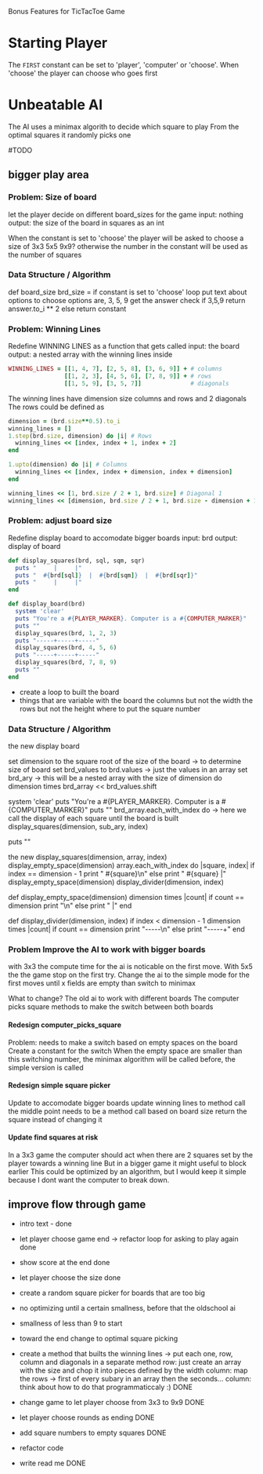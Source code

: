 Bonus Features for TicTacToe Game

# Starting Player
The `FIRST` constant can be set to 'player', 'computer' or 'choose'.
When 'choose' the player can choose who goes first

# Unbeatable AI
The AI uses a minimax algorith to decide which square to play
From the optimal squares it randomly picks one

#TODO
## bigger play area
### Problem: Size of board
let the player decide on different board_sizes for the game
input: nothing
output: the size of the board in squares as an int

When the constant is set to 'choose' 
    the player will be asked to choose a size of
        3x3
        5x5
        9x9?
otherwise the number in the constant will be used as the number of squares

### Data Structure / Algorithm
def board_size
brd_size = if constant is set to 'choose'
            loop
            put text about options to choose
                options are, 3, 5, 9 
            get the answer
            check if 3,5,9
            return answer.to_i ** 2
           else
            return constant


### Problem: Winning Lines
Redefine WINNING LINES as a function that gets called
input: the board
output: a nested array with the winning lines inside

```ruby
WINNING_LINES = [[1, 4, 7], [2, 5, 8], [3, 6, 9]] + # columns
                [[1, 2, 3], [4, 5, 6], [7, 8, 9]] + # rows
                [[1, 5, 9], [3, 5, 7]]              # diagonals
```

The winning lines have dimension size columns and rows and 2 diagonals
The rows could be defined as
```ruby
dimension = (brd.size**0.5).to_i
winning_lines = []
1.step(brd.size, dimension) do |i| # Rows
  winning_lines << [index, index + 1, index + 2]
end

1.upto(dimension) do |i| # Columns
  winning_lines << [index, index + dimension, index + dimension]
end

winning_lines << [1, brd.size / 2 + 1, brd.size] # Diagonal 1
winning_lines << [dimension, brd.size / 2 + 1, brd.size - dimension + 1] # Diagonal 2

```

### Problem: adjust board size
Redefine display board to accomodate bigger boards
input: brd
output: display of board

```ruby
def display_squares(brd, sql, sqm, sqr)
  puts "     |     |"
  puts "  #{brd[sql]}  |  #{brd[sqm]}  |  #{brd[sqr]}"
  puts "     |     |"
end

def display_board(brd)
  system 'clear'
  puts "You're a #{PLAYER_MARKER}. Computer is a #{COMPUTER_MARKER}"
  puts ""
  display_squares(brd, 1, 2, 3)
  puts "-----+-----+-----"
  display_squares(brd, 4, 5, 6)
  puts "-----+-----+-----"
  display_squares(brd, 7, 8, 9)
  puts ""
end
```

- create a loop to built the board
- things that are variable with the board
    the columns  but not the width
    the rows but not the height
    where to put the square number

### Data Structure / Algorithm
the new display board

set dimension to the square root of the size of the board -> to determine size of board
set brd_values to brd.values -> just the values in an array
set brd_ary -> this will be a nested array with the size of dimension
do dimension times
    brd_array << brd_values.shift

  system 'clear'
  puts "You're a #{PLAYER_MARKER}. Computer is a #{COMPUTER_MARKER}"
  puts ""
brd_array.each_with_index do -> here we call the display of each square until the board is built
    display_squares(dimension, sub_ary, index)

  puts ""

the new display_squares(dimension, array, index)
    display_empty_space(dimension)
    array.each_with_index do |square, index|
         if index == dimension - 1
            print "  #{square}\n" 
        else 
            print "  #{square}  |"
    display_empty_space(dimension)
    display_divider(dimension, index)


def display_empty_space(dimension)
    dimension times |count|
        if count == dimension
            print "\n" 
        else 
            print "     |"
    end

def display_divider(dimension, index)
        if index < dimension - 1 
        dimension times |count|
            if count == dimension
                print "-----\n" 
            else 
                print "-----+"
        end


### Problem Improve the AI to work with bigger boards
with 3x3 the compute time for the ai is noticable on the first move. With 5x5 the the game stop on the first try. 
Change the ai to the simple mode for the first moves until x fields are empty than switch to minimax

What to change?
  The old ai to work with different boards
  The computer picks square methods to make the switch between both boards

#### Redesign computer_picks_square
  Problem: 
  needs to make a switch based on empty spaces on the board
  Create a constant for the switch
  When the empty space are smaller than this switching number, the minimax algorithm will be called
  before, the simple version is called

#### Redesign simple square picker
  Update to accomodate bigger boards
    update winning lines to method call
    the middle point needs to be a method call based on board size
    return the square instead of changing it

#### Update find squares at risk
  In a 3x3 game the computer should act when there are 2 squares set by the player towards a winning line
  But in a bigger game it might useful to block earlier
  This could be optimized by an algorithm, but I would keep it simple because I dont want the computer to break down. 





## improve flow through game
- intro text - done
- let player choose game end -> refactor loop for asking to play again done
- show score at the end done
- let player choose the size done
- create a random square picker for boards that are too big
-   no optimizing until a certain smallness, before that the oldschool ai
-   smallness of less than 9 to start
- toward the end change to optimal square picking
- create a method that builts the winning lines -> put each one, row, column and diagonals in a separate method
  row: just create an array with the size and chop it into pieces defined by the width
  column: map the rows -> first of every subary in an array then the seconds...
  column: think about how to do that programmaticcaly :) DONE
- change game to let player choose from 3x3 to 9x9 DONE
- let player choose rounds as ending  DONE
- add square numbers to empty squares DONE

- refactor code 
- write read me DONE
